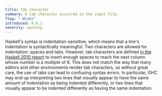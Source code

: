 ```yaml
---
title: Tab character
summary: A tab character occurred in the input file.
flag: "-Wtabs"
introduced: 9.6.1
severity: warning
---
```


Haskell's syntax is indentation-sensitive, which means that a line's indentation is syntactically meaningful.
Two characters are allowed for indentation: spaces and tabs.
However, tab characters are defined [in the Haskell 2010 report](https://www.haskell.org/onlinereport/haskell2010/haskellch10.html) to insert enough spaces to reach the next column whose number is a multiple of 8.
This does not match the way that many editors and other environments render tab characters, so without great care, the use of tabs can lead to confusing syntax errors.
In particular, GHC may end up interpreting two lines that visually appear to have the same amount of indentation as being indented differently, or two lines that visually appear to be indented differently as having the same indentation.

